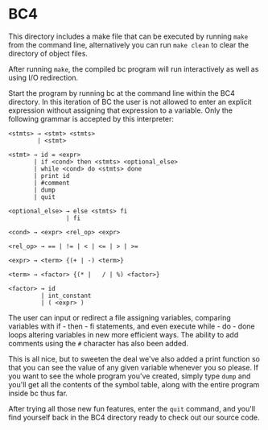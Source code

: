 # BC4

This directory includes a make file that can be executed by running `make` from the command line, alternatively you can run `make clean` to clear the directory of object files.

After running `make`, the compiled bc program will run interactively as well as using I/O redirection.

Start the program by running bc at the command line within the BC4 directory. In this iteration of BC the user is not allowed to enter an explicit expression without assigning that expression to a variable. Only the following grammar is accepted by this interpreter:
```
<stmts> → <stmt> <stmts>
        | <stmt>
  
<stmt> → id = <expr>
       | if <cond> then <stmts> <optional_else> 
       | while <cond> do <stmts> done
       | print id
       | #comment
       | dump
       | quit
  
<optional_else> → else <stmts> fi 
                | fi
  
<cond> → <expr> <rel_op> <expr>
  
<rel_op> → == | != | < | <= | > | >= 

<expr> → <term> {(+ | -) <term>} 
  
<term> → <factor> {(* |   / | %) <factor>} 
  
<factor> → id 
         | int_constant 
         | ( <expr> )
```
The user can input or redirect a file assigning variables, comparing variables with if - then - fi statements, and even execute while - do - done loops altering variables in new more efficient ways. The ability to add comments using the `#` character has also been added.

This is all nice, but to sweeten the deal we've also added a print function so that you can see the value of any given variable whenever you so please. If you want to see the whole program you've created, simply type `dump` and you'll get all the contents of the symbol table, along with the entire program inside bc thus far.

After trying all those new fun features, enter the `quit` command, and you'll find yourself back in the BC4 directory ready to check out our source code.
